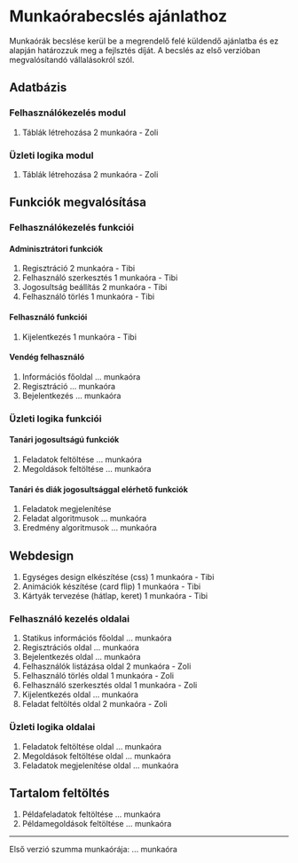 # Munkaórabecslés ajánlathoz
Munkaórák becslése kerül be a megrendelő felé küldendő ajánlatba és ez alapján határozzuk meg a fejlsztés díját.
A becslés az első verzióban megvalósítandó vállalásokról szól.

## Adatbázis
### Felhasználókezelés modul
1) Táblák létrehozása               2 munkaóra - Zoli
### Üzleti logika modul    
1) Táblák létrehozása               2 munkaóra - Zoli

## Funkciók megvalósítása
### Felhasználókezelés funkciói
#### Adminisztrátori funkciók
1) Regisztráció                     2 munkaóra - Tibi
2) Felhasználó szerkesztés          1 munkaóra  - Tibi
3) Jogosultság beállítás            2 munkaóra  - Tibi
4) Felhasználó törlés               1 munkaóra  - Tibi 
#### Felhasználó funkciói
1) Kijelentkezés                    1 munkaóra  - Tibi
#### Vendég felhasználó
1) Információs főoldal               ... munkaóra
2) Regisztráció                      ... munkaóra
3) Bejelentkezés                     ... munkaóra
### Üzleti logika funkciói
#### Tanári jogosultságú funkciók
1) Feladatok feltöltése              ... munkaóra
2) Megoldások feltöltése             ... munkaóra
#### Tanári és diák jogosultsággal elérhető funkciók
1) Feladatok megjelenítése
2) Feladat algoritmusok              ... munkaóra
3) Eredmény algoritmusok             ... munkaóra
## Webdesign
1) Egységes design elkészítése (css) 1 munkaóra   - Tibi
2) Animációk készítése (card flip)   1 munkaóra  - Tibi
3) Kártyák tervezése (hátlap, keret) 1 munkaóra  - Tibi
### Felhasználó kezelés oldalai
1) Statikus információs főoldal      ... munkaóra
2) Regisztrációs oldal               ... munkaóra
3) Bejelentkezés oldal               ... munkaóra
4) Felhasználók listázása oldal      2 munkaóra - Zoli
5) Felhasználó törlés oldal          1 munkaóra - Zoli
6) Felhasználó szerkesztés oldal     1 munkaóra - Zoli
7) Kijelentkezés oldal               ... munkaóra
8) Feladat feltöltés oldal           2 munkaóra - Zoli 
### Üzleti logika oldalai
1) Feladatok feltöltése oldal        ... munkaóra
2) Megoldások feltöltése oldal       ... munkaóra
3) Feladatok megjelenítése oldal     ... munkaóra

## Tartalom feltöltés
1) Példafeladatok feltöltése         ... munkaóra
2) Példamegoldások feltöltése        ... munkaóra

--------------------------------------------------
Első verzió szumma munkaórája:       ... munkaóra
